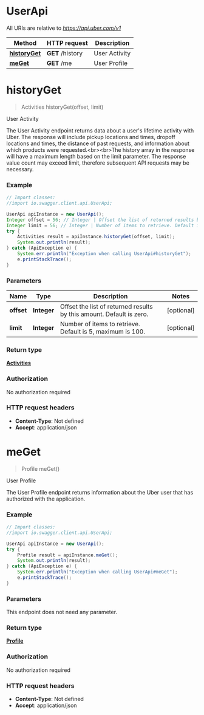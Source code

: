 # UserApi

All URIs are relative to *https://api.uber.com/v1*

Method | HTTP request | Description
------------- | ------------- | -------------
[**historyGet**](UserApi.md#historyGet) | **GET** /history | User Activity
[**meGet**](UserApi.md#meGet) | **GET** /me | User Profile


<a name="historyGet"></a>
# **historyGet**
> Activities historyGet(offset, limit)

User Activity

The User Activity endpoint returns data about a user&#39;s lifetime activity with Uber. The response will include pickup locations and times, dropoff locations and times, the distance of past requests, and information about which products were requested.&lt;br&gt;&lt;br&gt;The history array in the response will have a maximum length based on the limit parameter. The response value count may exceed limit, therefore subsequent API requests may be necessary.

### Example
```java
// Import classes:
//import io.swagger.client.api.UserApi;

UserApi apiInstance = new UserApi();
Integer offset = 56; // Integer | Offset the list of returned results by this amount. Default is zero.
Integer limit = 56; // Integer | Number of items to retrieve. Default is 5, maximum is 100.
try {
    Activities result = apiInstance.historyGet(offset, limit);
    System.out.println(result);
} catch (ApiException e) {
    System.err.println("Exception when calling UserApi#historyGet");
    e.printStackTrace();
}
```

### Parameters

Name | Type | Description  | Notes
------------- | ------------- | ------------- | -------------
 **offset** | **Integer**| Offset the list of returned results by this amount. Default is zero. | [optional]
 **limit** | **Integer**| Number of items to retrieve. Default is 5, maximum is 100. | [optional]

### Return type

[**Activities**](Activities.md)

### Authorization

No authorization required

### HTTP request headers

 - **Content-Type**: Not defined
 - **Accept**: application/json

<a name="meGet"></a>
# **meGet**
> Profile meGet()

User Profile

The User Profile endpoint returns information about the Uber user that has authorized with the application.

### Example
```java
// Import classes:
//import io.swagger.client.api.UserApi;

UserApi apiInstance = new UserApi();
try {
    Profile result = apiInstance.meGet();
    System.out.println(result);
} catch (ApiException e) {
    System.err.println("Exception when calling UserApi#meGet");
    e.printStackTrace();
}
```

### Parameters
This endpoint does not need any parameter.

### Return type

[**Profile**](Profile.md)

### Authorization

No authorization required

### HTTP request headers

 - **Content-Type**: Not defined
 - **Accept**: application/json

